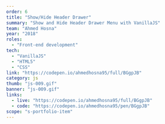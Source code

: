 ```yaml
---
order: 6
title: "Show/Hide Header Drawer"
summary: "Show and Hide Header Drawer Menu with VanillaJS"
team: "Ahmed Hosna"
year: "2018"
roles:
  - "Front-end development"
tech:
  - "VanillaJS"
  - "HTML5"
  - "CSS"
link: "https://codepen.io/ahmedhosna95/full/BGgpJB"
category: js
thumb: "js-009.gif"
banner: "js-009.gif"
links:
  - live: "https://codepen.io/ahmedhosna95/full/BGgpJB"
  - code: "https://codepen.io/ahmedhosna95/pen/BGgpJB"
scope: "s-portfolio-item"
---
```

